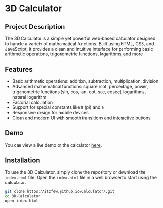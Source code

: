 # 3D Calculator

## Project Description

The 3D Calculator is a simple yet powerful web-based calculator designed to handle a variety of mathematical functions. Built using HTML, CSS, and JavaScript, it provides a clean and intuitive interface for performing basic arithmetic operations, trigonometric functions, logarithms, and more.

## Features

- Basic arithmetic operations: addition, subtraction, multiplication, division
- Advanced mathematical functions: square root, percentage, power, trigonometric functions (sin, cos, tan, cot, sec, cosec), logarithms, natural logarithm
- Factorial calculation
- Support for special constants like π (pi) and e
- Responsive design for mobile devices
- Clean and modern UI with smooth transitions and interactive buttons

## Demo

You can view a live demo of the calculator [here](https://itzfew.github.io/Calculator/).

## Installation

To use the 3D Calculator, simply clone the repository or download the `index.html` file. Open the `index.html` file in a web browser to start using the calculator.

```bash
git clone https://itzfew.github.io/Calculator/.git
cd 3D-Calculator
open index.html
